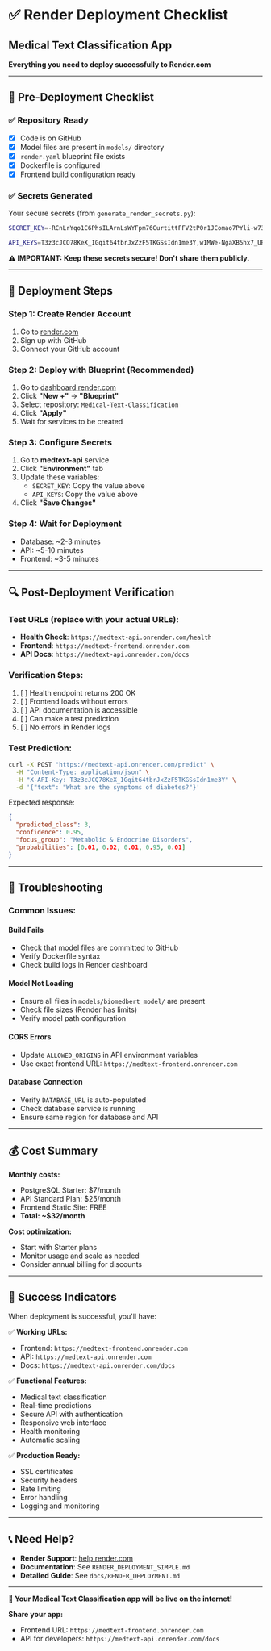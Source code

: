 # ✅ Render Deployment Checklist
## Medical Text Classification App

**Everything you need to deploy successfully to Render.com**

---

## 🎯 **Pre-Deployment Checklist**

### **✅ Repository Ready**
- [x] Code is on GitHub
- [x] Model files are present in `models/` directory
- [x] `render.yaml` blueprint file exists
- [x] Dockerfile is configured
- [x] Frontend build configuration ready

### **✅ Secrets Generated**
Your secure secrets (from `generate_render_secrets.py`):

```bash
SECRET_KEY=-RCnLrYqo1C6PhsILArnLsWYFpm76CurtittFFV2tP0r1JComao7PYli-w73iFphhzmzCRQTk8zQh0nWZZICbA

API_KEYS=T3z3cJCQ78KeX_IGqit64tbrJxZzF5TKGSsIdn1me3Y,w1MWe-NgaXB5hx7_URAiqfX7aH0moXL0YMiPMcdkGOQ,trOjQH4sPwUAsJVOpZjY5r8G037nzxXIjo2EAX3i0Ss
```

**⚠️ IMPORTANT: Keep these secrets secure! Don't share them publicly.**

---

## 🚀 **Deployment Steps**

### **Step 1: Create Render Account**
1. Go to [render.com](https://render.com)
2. Sign up with GitHub
3. Connect your GitHub account

### **Step 2: Deploy with Blueprint (Recommended)**
1. Go to [dashboard.render.com](https://dashboard.render.com)
2. Click **"New +"** → **"Blueprint"**
3. Select repository: `Medical-Text-Classification`
4. Click **"Apply"**
5. Wait for services to be created

### **Step 3: Configure Secrets**
1. Go to **medtext-api** service
2. Click **"Environment"** tab
3. Update these variables:
   - `SECRET_KEY`: Copy the value above
   - `API_KEYS`: Copy the value above
4. Click **"Save Changes"**

### **Step 4: Wait for Deployment**
- Database: ~2-3 minutes
- API: ~5-10 minutes
- Frontend: ~3-5 minutes

---

## 🔍 **Post-Deployment Verification**

### **Test URLs** (replace with your actual URLs):
- **Health Check**: `https://medtext-api.onrender.com/health`
- **Frontend**: `https://medtext-frontend.onrender.com`
- **API Docs**: `https://medtext-api.onrender.com/docs`

### **Verification Steps**:
1. [ ] Health endpoint returns 200 OK
2. [ ] Frontend loads without errors
3. [ ] API documentation is accessible
4. [ ] Can make a test prediction
5. [ ] No errors in Render logs

### **Test Prediction**:
```bash
curl -X POST "https://medtext-api.onrender.com/predict" \
  -H "Content-Type: application/json" \
  -H "X-API-Key: T3z3cJCQ78KeX_IGqit64tbrJxZzF5TKGSsIdn1me3Y" \
  -d '{"text": "What are the symptoms of diabetes?"}'
```

Expected response:
```json
{
  "predicted_class": 3,
  "confidence": 0.95,
  "focus_group": "Metabolic & Endocrine Disorders",
  "probabilities": [0.01, 0.02, 0.01, 0.95, 0.01]
}
```

---

## 🚨 **Troubleshooting**

### **Common Issues**:

#### **Build Fails**
- Check that model files are committed to GitHub
- Verify Dockerfile syntax
- Check build logs in Render dashboard

#### **Model Not Loading**
- Ensure all files in `models/biomedbert_model/` are present
- Check file sizes (Render has limits)
- Verify model path configuration

#### **CORS Errors**
- Update `ALLOWED_ORIGINS` in API environment variables
- Use exact frontend URL: `https://medtext-frontend.onrender.com`

#### **Database Connection**
- Verify `DATABASE_URL` is auto-populated
- Check database service is running
- Ensure same region for database and API

---

## 💰 **Cost Summary**

**Monthly costs:**
- PostgreSQL Starter: $7/month
- API Standard Plan: $25/month
- Frontend Static Site: FREE
- **Total: ~$32/month**

**Cost optimization:**
- Start with Starter plans
- Monitor usage and scale as needed
- Consider annual billing for discounts

---

## 🎉 **Success Indicators**

When deployment is successful, you'll have:

✅ **Working URLs:**
- Frontend: `https://medtext-frontend.onrender.com`
- API: `https://medtext-api.onrender.com`
- Docs: `https://medtext-api.onrender.com/docs`

✅ **Functional Features:**
- Medical text classification
- Real-time predictions
- Secure API with authentication
- Responsive web interface
- Health monitoring
- Automatic scaling

✅ **Production Ready:**
- SSL certificates
- Security headers
- Rate limiting
- Error handling
- Logging and monitoring

---

## 📞 **Need Help?**

- **Render Support**: [help.render.com](https://help.render.com)
- **Documentation**: See `RENDER_DEPLOYMENT_SIMPLE.md`
- **Detailed Guide**: See `docs/RENDER_DEPLOYMENT.md`

---

**🎊 Your Medical Text Classification app will be live on the internet!**

**Share your app:**
- Frontend URL: `https://medtext-frontend.onrender.com`
- API for developers: `https://medtext-api.onrender.com/docs`
